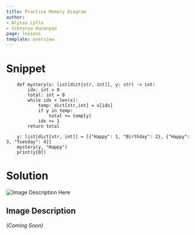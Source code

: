 ```yaml
---
title: Practice Memory Diagram
author:
- Alyssa Lytle
- Viktorya Hunanyan
page: lessons
template: overview
---
```


# Snippet
```
    def mystery(x: list[dict[str, int]], y: str) -> int:
        idx: int = 0
        total: int = 0
        while idx < len(x):
            temp: dict[str,int] = x[idx]
            if y in temp:
                total += temp[y]
            idx += 1
        return total

    y: list[dict[str, int]] = [{"Happy": 1, "Birthday": 2}, {"Happy": 3, "Tuesday": 4}]
    mystery(y, "Happy")
    print(y[0])
```

# Solution

<img class="img-fluid" src="/static/mem-diags/mystery-nested.jpg" alt="Image Description Here"  />

## Image Description 
*(Coming Soon)*
